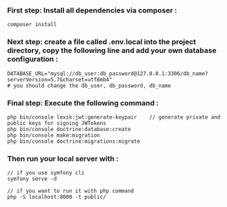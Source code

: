 <h3>First step: Install all dependencies via composer :</h3>
  
    composer install
 
<h3>Next step: create a file called .env.local into the project directory, copy the following line and add your own database configuration :</h3>
 
    DATABASE_URL="mysql://db_user:db_password@127.0.0.1:3306/db_name?serverVersion=5.7&charset=utf8mb4"
    # you should change the db_user, db_password, db_name

 <h3>Final step: Execute the following command :</h3>
    
    php bin/console lexik:jwt:generate-keypair    // generate private and public keys for signing JWTokens 
    php bin/console doctrine:database:create
    php bin/console make:migration
    php bin/console doctrine:migrations:migrate

<h3>Then run your local server with : </h3>
    
    // if you use symfony cli
    symfony serve -d
    
    // if you want to run it with php command
    php -S localhost:8000 -t public/   
